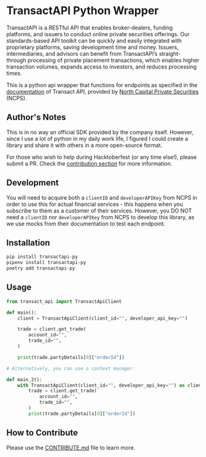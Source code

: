 # TransactAPI Python Wrapper

TransactAPI is a RESTful API that enables broker-dealers, funding platforms, and issuers to conduct online private securities offerings. Our standards-based API toolkit can be quickly and easily integrated with proprietary platforms, saving development time and money. Issuers, intermediaries, and advisors can benefit from TransactAPI’s straight-through processing of private placement transactions, which enables higher transaction volumes, expands access to investors, and reduces processing times.

This is a python api wrapper that functions for endpoints as specified in the [documentation](https://api.norcapsecurities.com/documentation) of Transact API, provided by [North Capital Private Securities](https://www.northcapital.com/) (NCPS).

## Author's Notes

This is in no way an official SDK provided by the company itself. However, since I use a lot of python in my daily work life, I figured I could create a library and share it with others in a more open-source format.

For those who wish to help during Hacktoberfest (or any time else!), please submit a PR. Check the [contribution section](CONTRIBUTE.md) for more information.

## Development

You will need to acquire both a `clientID` and `developerAPIKey` from NCPS in order to use this for actual financial services - this happens when you subscribe to them as a customer of their services. However, you DO NOT need a `clientID` nor `developerAPIKey` from NCPS to develop this library, as we use mocks from their documentation to test each endpoint.

## Installation

```bash
pip install transactapi-py
pipenv install transactapi-py
poetry add transactapi-py
```

## Usage

```python
from transact_api import TransactApiClient

def main():
    client = TransactApiClient(client_id="", developer_api_key="")

    trade = client.get_trade(
        account_id="",
        trade_id="",
    )

    print(trade.partyDetails[0]["orderId"])

# Alternatively, you can use a context manager:

def main_2():
    with TransactApiClient(client_id="", developer_api_key="") as client:
        trade = client.get_trade(
            account_id="",
            trade_id="",
        )
        print(trade.partyDetails[0]["orderId"])
```

## How to Contribute

Please use the [CONTRIBUTE.md](CONTRIBUTE.md) file to learn more.
